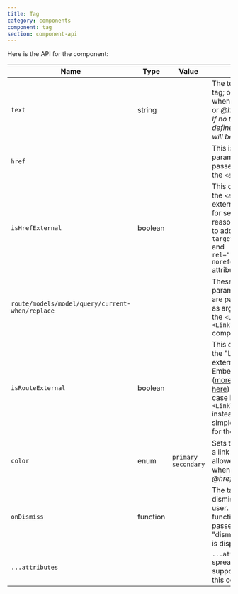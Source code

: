```yaml
---
title: Tag
category: components
component: tag
section: component-api
---
```


Here is the API for the component:

| Name | Type | Value | Notes |
| --- | --- | --- | --- |
| `text` | string |  | The text of the tag; or link text when the _@route_ or _@href_ are set. _If no text value is defined an error will be thrown._ |
| `href` |  |  | This is the URL parameter that is passed down to the `<a>` element. |
| `isHrefExternal` | boolean |  | This controls if the `<a>` link is external and so for security reasons we need to add the `target="_blank"` and `rel="noopener noreferrer"` attributes to it. |
| `route/models/model/query/current-when/replace` |  |  | These are the parameters that are passed down as arguments to the `<LinkTo>` / `<LinkToExternal>` components. |
| `isRouteExternal` | boolean |  | This controls if the "LinkTo" is external to the Ember engine ([more details here](https://ember-engines.com/docs/link-to-external)) in which case it will use a `<LinkToExternal>` instead of a simple `<LinkTo>` for the @route. |
| `color` | enum | `primary` `secondary` | Sets the color of a link and it is allowed only when _@route_ or _@href_ are set. |
| `onDismiss` | function |  | The tag can be dismissed by the user. When a function is passed, the "dismiss" button is displayed. |
| `...attributes` |  |  | `...attributes` spreading is supported on this component. |